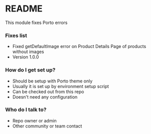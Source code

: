 # README #

This module fixes Porto errors

### Fixes list ###

* Fixed getDefaultImage error on Product Details Page of products without images
* Version 1.0.0

### How do I get set up? ###

* Should be setup with Porto theme only
* Usually it is set up by environment setup script
* Can be checked out from this repo
* Doesn't need any configuration 

### Who do I talk to? ###

* Repo owner or admin
* Other community or team contact